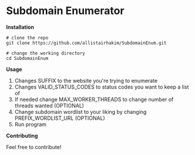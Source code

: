 # Subdomain Enumerator

**Installation**

```
# clone the repo
git clone https://github.com/allistairhakim/SubdomainEnum.git

# change the working directory
cd SubdomainEnum
```

**Usage**

1. Changes SUFFIX to the website you're trying to enumerate
2. Changes VALID_STATUS_CODES to status codes you want to keep a list of
3. If needed change MAX_WORKER_THREADS to change number of threads wanted (OPTIONAL)
4. Change subdomain wordlist to your liking by changing PREFIX_WORDLIST_URL (OPTIONAL)
5. Run program

**Contributing**

Feel free to contribute!
